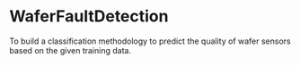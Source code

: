 # WaferFaultDetection
 To build a classification methodology to predict the quality of wafer sensors based on the given training data. 
